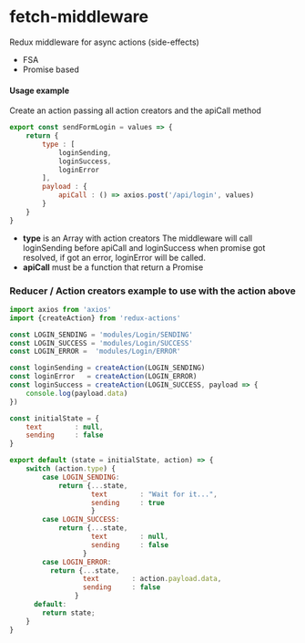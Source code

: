 # fetch-middleware

Redux middleware for async actions (side-effects)

* FSA
* Promise based

#### Usage example

Create an action passing all action creators and the apiCall method

```javascript
export const sendFormLogin = values => {
    return {
        type : [
            loginSending,
            loginSuccess,
            loginError
        ],
        payload : {
            apiCall : () => axios.post('/api/login', values)
        }
    }
}
```
* **type** is an Array with action creators
The middleware will call loginSending before apiCall and loginSuccess when promise got resolved, if got an error, loginError will be called.
* **apiCall** must be a function that return a Promise

### Reducer / Action creators example to use with the action above
```javascript
import axios from 'axios'
import {createAction} from 'redux-actions'

const LOGIN_SENDING = 'modules/Login/SENDING'
const LOGIN_SUCCESS = 'modules/Login/SUCCESS'
const LOGIN_ERROR =  'modules/Login/ERROR'

const loginSending = createAction(LOGIN_SENDING)
const loginError   = createAction(LOGIN_ERROR)
const loginSuccess = createAction(LOGIN_SUCCESS, payload => {
    console.log(payload.data)
})

const initialState = {
    text        : null,
    sending     : false
}

export default (state = initialState, action) => {
    switch (action.type) {
        case LOGIN_SENDING:
            return {...state,
                    text        : "Wait for it...",
                    sending     : true
                    }
        case LOGIN_SUCCESS:
            return {...state,
                    text        : null,
                    sending     : false
                  }
        case LOGIN_ERROR:
          return {...state,
                  text        : action.payload.data,
                  sending     : false
                }
      default:
        return state;
    }
}
```
